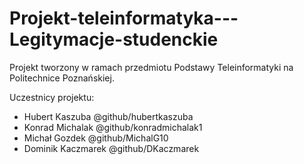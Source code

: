 # Projekt-teleinformatyka---Legitymacje-studenckie

Projekt tworzony w ramach przedmiotu Podstawy Teleinformatyki na Politechnice Poznańskiej.

Uczestnicy projektu:  
- Hubert Kaszuba @github/hubertkaszuba  
- Konrad Michalak @github/konradmichalak1  
- Michał Gozdek @github/MichalG10  
- Dominik Kaczmarek @github/DKaczmarek
